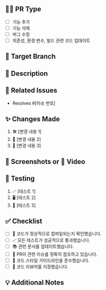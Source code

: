 ## 🧑‍💻 PR Type
<!-- 하나 이상의 PR 타입을 선택해주세요. -->
- [ ] 기능 추가
- [ ] 기능 삭제
- [ ] 버그 수정
- [ ] 의존성, 환경 변수, 빌드 관련 코드 업데이트

## 🎯 Target Branch
<!-- 예시: feat/login → develop -->

## 📌 Description
<!-- 간단하게 PR의 목적을 설명하세요. 이 PR이 해결하려는 문제나 추가하려는 기능에 대해 요약해주세요. -->

## 🔗 Related Issues
<!-- 관련된 이슈 번호를 참고하세요. 예: Fixes #123, Closes #456 -->
- Resolves #[이슈 번호]

## ✨ Changes Made
<!-- 이 PR에서 변경된 사항을 설명하세요. 코드, 문서, 설정 등 변경된 내용을 상세히 기술합니다. -->
1. 🛠️ [변경 내용 1]
2. 📝 [변경 내용 2]
3. 🔧 [변경 내용 3]

## 📸 Screenshots or 🎥 Video
<!-- 변경된 사항이 UI에 영향을 미치는 경우, 변경 전후의 스크린샷이나 동영상을 첨부하세요. -->

## 🧪 Testing
<!-- 변경 사항을 테스트한 방법을 설명하세요. 테스트한 환경 (OS, 브라우저, 장치 등)과 테스트 절차를 구체적으로 기술합니다. -->
1. ✅ [테스트 1]
2. 🖥️ [테스트 2]
3. 📱 [테스트 3]

## ✅ Checklist
<!-- PR 작성 시 다음 항목들을 확인하세요. -->
- [ ] 🔄 코드가 정상적으로 컴파일되는지 확인했습니다.
- [ ] ✅ 모든 테스트가 성공적으로 통과했습니다.
- [ ] 📚 관련 문서를 업데이트했습니다.
- [ ] 🔗 PR이 관련 이슈를 정확히 참조하고 있습니다.
- [ ] 🎨 코드 스타일 가이드라인을 준수했습니다.
- [ ] 👀 코드 리뷰어를 지정했습니다.

## 💡 Additional Notes
<!-- 리뷰어가 이해하는 데 도움이 될 추가적인 참고 사항이나 정보가 있다면 여기에 작성하세요. -->
